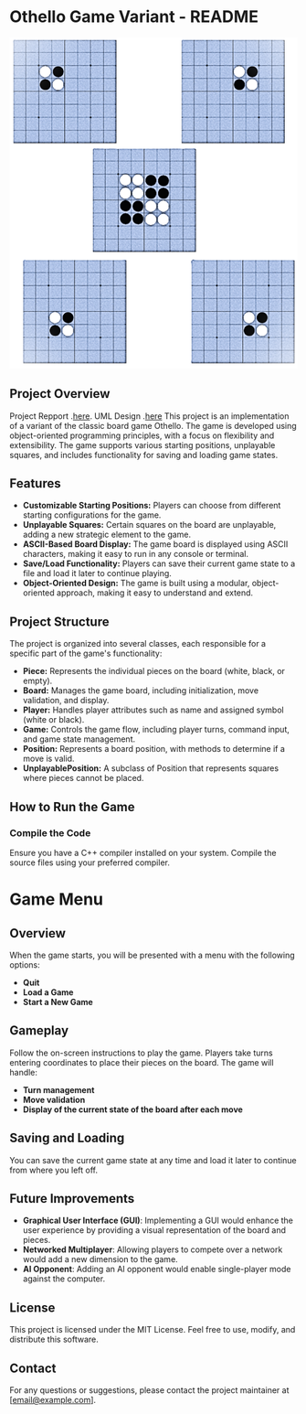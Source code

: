# Othello Game Variant - README
![Example](https://github.com/Silent0Wings/Othello-Game-Variant/blob/2f09b01cafeff74f0012f17e44f92abeb4be3d97/Othello.png)

## Project Overview
Project Repport .[here](https://github.com/Silent0Wings/Othello-Game-Variant/blob/2f09b01cafeff74f0012f17e44f92abeb4be3d97/Github.pdf).
UML Design .[here](https://github.com/Silent0Wings/Othello-Game-Variant/blob/2f09b01cafeff74f0012f17e44f92abeb4be3d97/UML%20Game.pdf)
This project is an implementation of a variant of the classic board game Othello. The game is developed using object-oriented programming principles, with a focus on flexibility and extensibility. The game supports various starting positions, unplayable squares, and includes functionality for saving and loading game states.

## Features

- **Customizable Starting Positions:** Players can choose from different starting configurations for the game.
- **Unplayable Squares:** Certain squares on the board are unplayable, adding a new strategic element to the game.
- **ASCII-Based Board Display:** The game board is displayed using ASCII characters, making it easy to run in any console or terminal.
- **Save/Load Functionality:** Players can save their current game state to a file and load it later to continue playing.
- **Object-Oriented Design:** The game is built using a modular, object-oriented approach, making it easy to understand and extend.

## Project Structure

The project is organized into several classes, each responsible for a specific part of the game's functionality:

- **Piece:** Represents the individual pieces on the board (white, black, or empty).
- **Board:** Manages the game board, including initialization, move validation, and display.
- **Player:** Handles player attributes such as name and assigned symbol (white or black).
- **Game:** Controls the game flow, including player turns, command input, and game state management.
- **Position:** Represents a board position, with methods to determine if a move is valid.
- **UnplayablePosition:** A subclass of Position that represents squares where pieces cannot be placed.

## How to Run the Game

### Compile the Code

Ensure you have a C++ compiler installed on your system. Compile the source files using your preferred compiler.
# Game Menu

## Overview
When the game starts, you will be presented with a menu with the following options:

- **Quit**
- **Load a Game**
- **Start a New Game**

## Gameplay
Follow the on-screen instructions to play the game. Players take turns entering coordinates to place their pieces on the board. The game will handle:

- **Turn management**
- **Move validation**
- **Display of the current state of the board after each move**

## Saving and Loading
You can save the current game state at any time and load it later to continue from where you left off.

## Future Improvements
- **Graphical User Interface (GUI)**: Implementing a GUI would enhance the user experience by providing a visual representation of the board and pieces.
- **Networked Multiplayer**: Allowing players to compete over a network would add a new dimension to the game.
- **AI Opponent**: Adding an AI opponent would enable single-player mode against the computer.

## License
This project is licensed under the MIT License. Feel free to use, modify, and distribute this software.

## Contact
For any questions or suggestions, please contact the project maintainer at [email@example.com].
